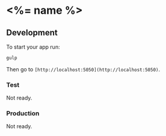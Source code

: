 <%= name %>
============

## Development

To start your app run:

```bash
gulp
```

Then go to `[http://localhost:5050](http://localhost:5050)`.

### Test

Not ready.

### Production

Not ready.